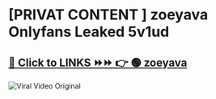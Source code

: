 
 # [PRIVAT CONTENT ] zoeyava Onlyfans Leaked 5v1ud

## <h2><a href="https://clipsfans.com/zoeyava&ref=git">🔗 Click to LINKS ⏩⏩ 👉 🟢 zoeyava </a></h2>

<a href="https://clipsfans.com/zoeyava&ref=git" rel="nofollow" data-target="animated-image.originalLink"><img src="https://i.ibb.co.com/xMMVF88/686577567.gif" alt="Viral Video Original" style="max-width: 100%; display: inline-block;" data-target="animated-image.originalImage"></a>

